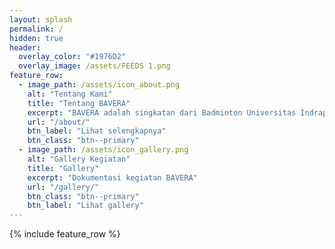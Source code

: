 ```yaml
---
layout: splash
permalink: /
hidden: true
header:
  overlay_color: "#1976D2"
  overlay_image: /assets/FEEDS 1.png
feature_row:
  - image_path: /assets/icon_about.png
    alt: "Tentang Kami"
    title: "Tentang BAVERA"
    excerpt: "BAVERA adalah singkatan dari Badminton Universitas Indraprasta PGRI."
    url: "/about/"
    btn_label: "Lihat selengkapnya"
    btn_class: "btn--primary"
  - image_path: /assets/icon_gallery.png
    alt: "Gallery Kegiatan"
    title: "Gallery"
    excerpt: "Dokumentasi kegiatan BAVERA"
    url: "/gallery/"
    btn_class: "btn--primary"
    btn_label: "Lihat gallery"   
---
```


{% include feature_row %}

